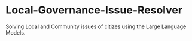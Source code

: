 # Local-Governance-Issue-Resolver

Solving Local and Community issues of citizes using the Large Language Models.

